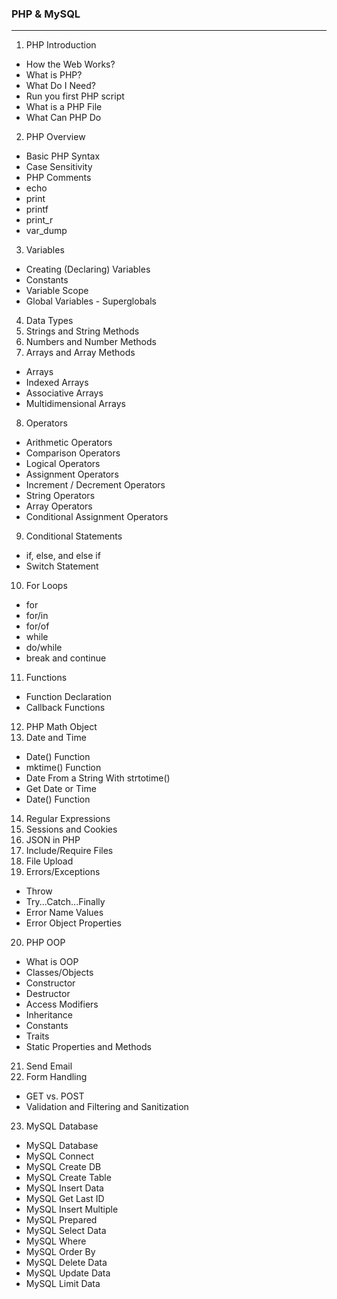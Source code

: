 ### PHP & MySQL

---

1. PHP Introduction
  - How the Web Works?
  - What is PHP?
  - What Do I Need?
  - Run you first PHP script
  - What is a PHP File
  - What Can PHP Do
2. PHP Overview
  - Basic PHP Syntax
  - Case Sensitivity
  - PHP Comments
  - echo
  - print
  - printf
  - print_r
  - var_dump
3. Variables
  - Creating (Declaring) Variables
  - Constants
  - Variable Scope
  - Global Variables - Superglobals
4. Data Types
5. Strings and String Methods
6. Numbers and Number Methods
7. Arrays and Array Methods
  - Arrays
  - Indexed Arrays
  - Associative Arrays
  - Multidimensional Arrays
8. Operators
  - Arithmetic Operators
  - Comparison Operators
  - Logical Operators
  - Assignment Operators
  - Increment / Decrement Operators
  - String Operators
  - Array Operators
  - Conditional Assignment Operators
9. Conditional Statements
  - if, else, and else if
  - Switch Statement
10. For Loops
  - for 
  - for/in
  - for/of
  - while
  - do/while
  - break and continue
11. Functions
  - Function Declaration
  - Callback Functions
12. PHP Math Object
13. Date and Time
  - Date() Function
  - mktime() Function
  - Date From a String With strtotime()
  - Get Date or Time
  - Date() Function
14. Regular Expressions
15. Sessions and Cookies
16. JSON in PHP
17. Include/Require Files
18. File Upload
19. Errors/Exceptions
  - Throw
  - Try...Catch...Finally
  - Error Name Values
  - Error Object Properties
20. PHP OOP 
  -  What is OOP
  -  Classes/Objects
  -  Constructor
  -  Destructor
  -  Access Modifiers
  -  Inheritance
  -  Constants
  -  Traits
  -  Static Properties and Methods
21. Send Email
22. Form Handling
  - GET vs. POST
  - Validation and Filtering and Sanitization
23. MySQL Database
  - MySQL Database
  - MySQL Connect
  - MySQL Create DB
  - MySQL Create Table
  - MySQL Insert Data
  - MySQL Get Last ID
  - MySQL Insert Multiple
  - MySQL Prepared
  - MySQL Select Data
  - MySQL Where
  - MySQL Order By
  - MySQL Delete Data
  - MySQL Update Data
  - MySQL Limit Data
